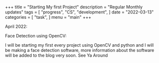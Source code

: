 +++
title = "Starting My first Project"
description = "Regular Monthly updates"
tags = [
    "progress",
    "CS",
    "development",
]
date = "2022-03-13"
categories = [
    "task",
]
menu = "main"
+++

April 2022:

Face Detection using OpenCV:

I will be starting my first every project using OpenCV and python and I will be making a face detection software, more information about the software will be added to the blog very soon. See Ya Around
